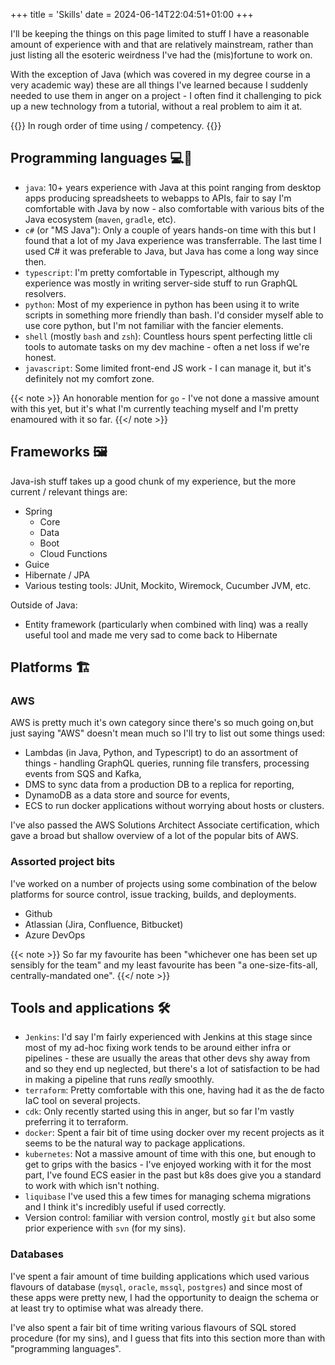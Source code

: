 +++
title = 'Skills'
date = 2024-06-14T22:04:51+01:00
+++

I'll be keeping the things on this page limited to stuff I have a reasonable amount of experience with and that are relatively mainstream, rather than just listing all the esoteric weirdness I've had the (mis)fortune to work on.

With the exception of Java (which was covered in my degree course in a very academic way) these are all things I've learned because I suddenly needed to use them in anger on a project - I often find it challenging to pick up a new technology from a tutorial, without a real problem to aim it at.

{{<note>}}
In rough order of time using / competency.
{{</note>}}

## Programming languages :computer::monkey:

- `java`: 10+ years experience with Java at this point ranging from desktop apps producing spreadsheets to webapps to APIs, fair to say I'm comfortable with Java by now - also comfortable with various bits of the Java ecosystem (`maven`, `gradle`, etc). 
- `c#` (or "MS Java"): Only a couple of years hands-on time with this but I found that a lot of my Java experience was transferrable. The last time I used C# it was preferable to Java, but Java has come a long way since then.
- `typescript`: I'm pretty comfortable in Typescript, although my experience was mostly in writing server-side stuff to run GraphQL resolvers.
- `python`: Most of my experience in python has been using it to write scripts in something more friendly than bash. I'd consider myself able to use core python, but I'm not familiar with the fancier elements.
- `shell` (mostly `bash` and `zsh`): Countless hours spent perfecting little cli tools to automate tasks on my dev machine - often a net loss if we're honest.
- `javascript`: Some limited front-end JS work - I can manage it, but it's definitely not my comfort zone.

{{< note >}}
An honorable mention for `go` - I've not done a massive amount with this yet, but it's what I'm currently teaching myself and I'm pretty enamoured with it so far.
{{</ note >}}

## Frameworks :framed_picture:

Java-ish stuff takes up a good chunk of my experience, but the more current / relevant things are:

- Spring
  - Core
  - Data
  - Boot
  - Cloud Functions
- Guice
- Hibernate / JPA
- Various testing tools: JUnit, Mockito, Wiremock, Cucumber JVM, etc.

Outside of Java:

- Entity framework (particularly when combined with linq) was a really useful tool and made me very sad to come back to Hibernate

## Platforms :building_construction:

### AWS

AWS is pretty much it's own category since there's so much going on,but just saying "AWS" doesn't mean much so I'll try to list out some things used:
- Lambdas (in Java, Python, and Typescript) to do an assortment of things - handling GraphQL queries, running file transfers, processing events from SQS and Kafka,
- DMS to sync data from a production DB to a replica for reporting,
- DynamoDB as a data store and source for events,
- ECS to run docker applications without worrying about hosts or clusters.

I've also passed the AWS Solutions Architect Associate certification, which gave a broad but shallow overview of a lot of the popular bits of AWS.

### Assorted project bits

I've worked on a number of projects using some combination of the below platforms for source control, issue tracking, builds, and deployments.

- Github
- Atlassian (Jira, Confluence, Bitbucket)
- Azure DevOps

{{< note >}}
So far my favourite has been "whichever one has been set up sensibly for the team" and my least favourite has been "a one-size-fits-all, centrally-mandated one".
{{</ note >}}

## Tools and applications :hammer_and_wrench:

- `Jenkins`: I'd say I'm fairly experienced with Jenkins at this stage since most of my ad-hoc fixing work tends to be around either infra or pipelines - these are usually the areas that other devs shy away from and so they end up neglected, but there's a lot of satisfaction to be had in making a pipeline that runs _really_ smoothly.
- `terraform`: Pretty comfortable with this one, having had it as the de facto IaC tool on several projects.
- `cdk`: Only recently started using this in anger, but so far I'm vastly preferring it to terraform.
- `docker`: Spent a fair bit of time using docker over my recent projects as it seems to be the natural way to package applications.
- `kubernetes`: Not a massive amount of time with this one, but enough to get to grips with the basics - I've enjoyed working with it for the most part, I've found ECS easier in the past but k8s does give you a standard to work with which isn't nothing.
- `liquibase` I've used this a few times for managing schema migrations and I think it's incredibly useful if used correctly.
- Version control: familiar with version control, mostly `git` but also some prior experience with `svn` (for my sins).

### Databases

I've spent a fair amount of time building applications which used various flavours of database (`mysql`, `oracle`, `mssql`, `postgres`) and since most of these apps were pretty new, I had the opportunity to deaign the schema or at least try to optimise what was already there.

I've also spent a fair bit of time writing various flavours of SQL stored procedure (for my sins), and I guess that fits into this section more than with "programming languages".

